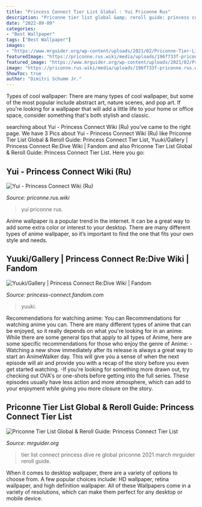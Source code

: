 ```yaml
---
title: "Princess Connect Tier List Global : Yui Priconne Rus"
description: "Priconne tier list global &amp; reroll guide: princess connect tier list"
date: "2022-09-09"
categories:
- "Best Wallpaper"
tags: ["Best Wallpaper"]
images:
- "https://www.mrguider.org/wp-content/uploads/2021/02/Priconne-Tier-List-Princess-Connect-Re-Dive-Tier-List.jpg"
featuredImage: "https://priconne.rus.wiki/media/uploads/196f733f-priconne.rus.wiki-yui-spriteyui1-768x432.jpg"
featured_image: "https://www.mrguider.org/wp-content/uploads/2021/02/Priconne-Tier-List-Princess-Connect-Re-Dive-Tier-List.jpg"
image: "https://priconne.rus.wiki/media/uploads/196f733f-priconne.rus.wiki-yui-spriteyui1-768x432.jpg"
ShowToc: true
author: "Dimitri Schumm Jr."
---
```



Types of cool wallpaper:
There are many types of cool wallpaper, but some of the most popular include abstract art, nature scenes, and pop art. If you're looking for a wallpaper that will add a little life to your home or office space, consider something that's both stylish and classic.

	

		
searching about Yui - Princess Connect Wiki (Ru) you've came to the right page. We have 3 Pics about Yui - Princess Connect Wiki (Ru) like Priconne Tier List Global &amp; Reroll Guide: Princess Connect Tier List, Yuuki/Gallery | Princess Connect Re:Dive Wiki | Fandom and also Priconne Tier List Global &amp; Reroll Guide: Princess Connect Tier List. Here you go:
		
    
## Yui - Princess Connect Wiki (Ru)

<img loading=lazy src="https://priconne.rus.wiki/media/uploads/196f733f-priconne.rus.wiki-yui-spriteyui1-768x432.jpg" onerror="this.onerror=null;this.src='https://tse3.mm.bing.net/th?id=OIP.d_S3GN8B4hbeiiHUkcNLrwHaEK&amp;pid=15.1';" alt="Yui - Princess Connect Wiki (Ru)">

_Source: priconne.rus.wiki_

>yui priconne rus. 

	

Anime wallpaper is a popular trend in the internet. It can be a great way to add some extra color or interest to your desktop. There are many different types of anime wallpaper, so it’s important to find the one that fits your own style and needs.

    
## Yuuki/Gallery | Princess Connect Re:Dive Wiki | Fandom

<img loading=lazy src="https://vignette.wikia.nocookie.net/princess-connect/images/9/9e/Yuuki_smile.jpg/revision/latest?cb=20200819135432" onerror="this.onerror=null;this.src='https://tse2.mm.bing.net/th?id=OIP.x1zTPMxjBErjmtnFOHhxoQHaEK&amp;pid=15.1';" alt="Yuuki/Gallery | Princess Connect Re:Dive Wiki | Fandom">

_Source: princess-connect.fandom.com_

>yuuki. 

	

Recommendations for watching anime: You can
Recommendations for watching anime you can. There are many different types of anime that can be enjoyed, so it really depends on what you're looking for in an anime. While there are some general tips that apply to all types of Anime, here are some specific recommendations for those who enjoy the genre of Anime: 
-Watching a new show immediately after its release is always a great way to start an AnimeWalker day. This will give you a sense of when the next episode will air and provide you with a recap of the story before you even get started watching. 
-If you're looking for something more drawn out, try checking out OVA's or one-shots before getting into the full series. These episodes usually have less action and more atmosphere, which can add to your enjoyment while giving you more closure on the story.

    
## Priconne Tier List Global &amp; Reroll Guide: Princess Connect Tier List

<img loading=lazy src="https://www.mrguider.org/wp-content/uploads/2021/02/Priconne-Tier-List-Princess-Connect-Re-Dive-Tier-List.jpg" onerror="this.onerror=null;this.src='https://tse1.mm.bing.net/th?id=OIP.1L4QeUj3O2sDDC7gkaGSHQHaEK&amp;pid=15.1';" alt="Priconne Tier List Global &amp; Reroll Guide: Princess Connect Tier List">

_Source: mrguider.org_

>tier list connect princess dive re global priconne 2021 march mrguider reroll guide. 

	

When it comes to desktop wallpaper, there are a variety of options to choose from. A few popular choices include: HD wallpaper, retina wallpaper, and high definition wallpaper. All of these Wallpapers come in a variety of resolutions, which can make them perfect for any desktop or mobile device. 

